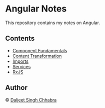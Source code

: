 # Angular Notes

This repository contains my notes on Angular.

## Contents

- [Component Fundamentals](ComponentFundamentals.md)
- [Content Transformation](ContentTransformation.md)
- [Imports](Imports.md)
- [Services](Services.md)
- [RxJS](RxJS/README.md)


## Author 
 
© [Daljeet Singh Chhabra](https://GitHub.com/iDaljeetSingh)
